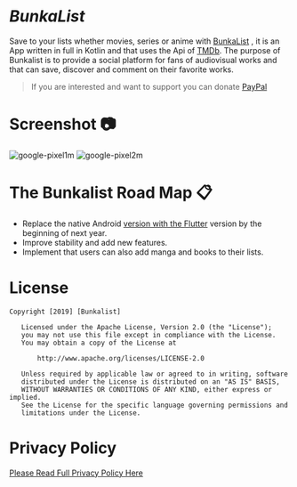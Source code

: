 # **_BunkaList_**

Save to your lists whether movies, series or anime with [BunkaList](https://play.google.com/store/apps/details?id=com.bunkalogic.bunkalist)  , it is an App written in full in Kotlin and that uses the Api of
[TMDb](https://www.themoviedb.org/documentation/api). The purpose of Bunkalist is to provide a social platform for fans of audiovisual works and that can save, 
discover and comment on their favorite works.

> If you are interested and want to support you can donate [PayPal](https://paypal.me/bunkalist?locale.x=es_ES)

# **Screenshot** :camera:

![google-pixel1m](https://user-images.githubusercontent.com/37332713/62721686-030c7500-ba0d-11e9-9749-3e47d6fbf41f.png)
![google-pixel2m](https://user-images.githubusercontent.com/37332713/62722712-5aabe000-ba0f-11e9-8c93-0b106cf50c14.png)



# **The Bunkalist Road Map** :clipboard:
- Replace the native Android [version with the Flutter](https://github.com/bunkalogic/BunkaList-Flutter-Version) version by the beginning of next year.
- Improve stability and add new features.
- Implement that users can also add manga and books to their lists.


# **License**
```
Copyright [2019] [Bunkalist]

   Licensed under the Apache License, Version 2.0 (the "License");
   you may not use this file except in compliance with the License.
   You may obtain a copy of the License at

       http://www.apache.org/licenses/LICENSE-2.0

   Unless required by applicable law or agreed to in writing, software
   distributed under the License is distributed on an "AS IS" BASIS,
   WITHOUT WARRANTIES OR CONDITIONS OF ANY KIND, either express or implied.
   See the License for the specific language governing permissions and
   limitations under the License.       
```
# **Privacy Policy**

[Please Read Full Privacy Policy Here](https://www.iubenda.com/privacy-policy/33068007)
